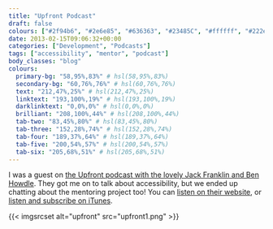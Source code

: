 ```yaml
---
title: "Upfront Podcast"
draft: false
colours: ["#2f94b6", "#2e6e85", "#636363", "#23485C", "#ffffff", "#222e34", "#ffffff"]
date: 2013-02-15T09:06:32+00:00
categories: ["Development", "Podcasts"]
tags: ["accessibility", "mentor", "podcast"]
body_classes: "blog"
colours:
  primary-bg: "58,95%,83%" # hsl(58,95%,83%)
  secondary-bg: "60,76%,76%" # hsl(60,76%,76%)
  text: "212,47%,25%" # hsl(212,47%,25%)
  linktext: "193,100%,19%" # hsl(193,100%,19%)
  darklinktext: "0,0%,0%" # hsl(0,0%,0%)
  brilliant: "208,100%,44%" # hsl(208,100%,44%)
  tab-two: "83,45%,80%" # hsl(83,45%,80%)
  tab-three: "152,28%,74%" # hsl(152,28%,74%)
  tab-four: "189,37%,64%" # hsl(189,37%,64%)
  tab-five: "200,54%,57%" # hsl(200,54%,57%)
  tab-six: "205,68%,51%" # hsl(205,68%,51%)
---
```


I was a guest on [the Upfront podcast with the lovely Jack Franklin and Ben Howdle](http://upfrontpodcast.com/2013/02/15/episode4.html). They got me on to talk about accessibility, but we ended up chatting about the mentoring project too! You can [listen on their website](http://upfrontpodcast.com/2013/02/15/episode4.html), or [listen and subscribe on iTunes](https://itunes.apple.com/gb/podcast/upfront-podcast/id598389212?mt=2).

{{< imgsrcset alt="upfront" src="upfront1.png" >}}

	